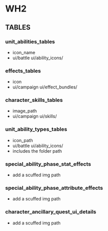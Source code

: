 # WH2

## TABLES

### unit_abilities_tables

- icon_name
- ui/battle ui/ability_icons/

### effects_tables

- icon
- ui/campaign ui/effect_bundles/

### character_skills_tables

- image_path
- ui/campaign ui/skills/

### unit_ability_types_tables

- icon_path
- ui/battle ui/ability_icons/
- includes the folder path

### special_ability_phase_stat_effects

- add a scuffed img path

### special_ability_phase_attribute_effects

- add a scuffed img path

### character_ancillary_quest_ui_details

- add a scuffed img path
